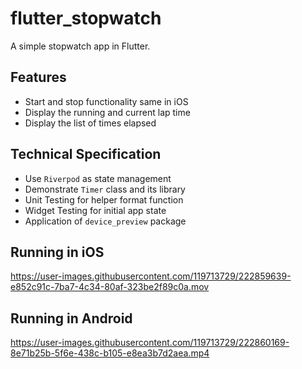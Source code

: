 # flutter_stopwatch

A simple stopwatch app in Flutter.

## Features

- Start and stop functionality same in iOS
- Display the running and current lap time
- Display the list of times elapsed

## Technical Specification

- Use `Riverpod` as state management
- Demonstrate `Timer` class and its library
- Unit Testing for helper format function
- Widget Testing for initial app state
- Application of `device_preview` package

## Running in iOS

https://user-images.githubusercontent.com/119713729/222859639-e852c91c-7ba7-4c34-80af-323be2f89c0a.mov

## Running in Android

https://user-images.githubusercontent.com/119713729/222860169-8e71b25b-5f6e-438c-b105-e8ea3b7d2aea.mp4

